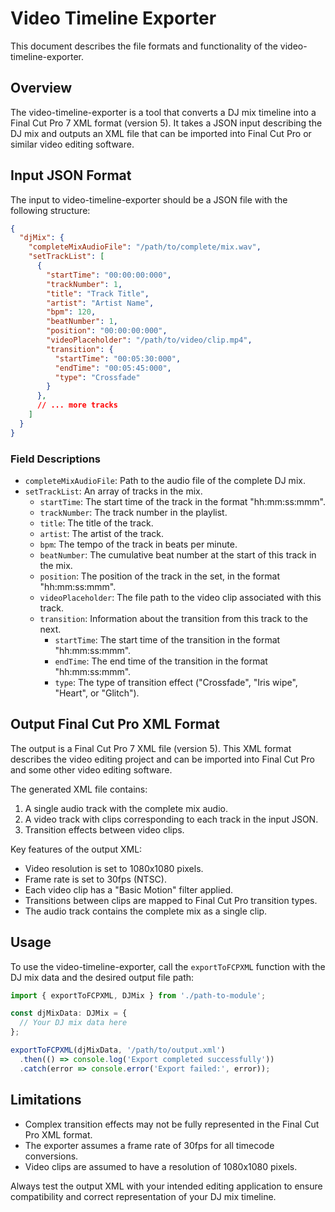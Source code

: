 # Video Timeline Exporter

This document describes the file formats and functionality of the video-timeline-exporter.

## Overview

The video-timeline-exporter is a tool that converts a DJ mix timeline into a Final Cut Pro 7 XML format (version 5). It takes a JSON input describing the DJ mix and outputs an XML file that can be imported into Final Cut Pro or similar video editing software.

## Input JSON Format

The input to video-timeline-exporter should be a JSON file with the following structure:

```json
{
  "djMix": {
    "completeMixAudioFile": "/path/to/complete/mix.wav",
    "setTrackList": [
      {
        "startTime": "00:00:00:000",
        "trackNumber": 1,
        "title": "Track Title",
        "artist": "Artist Name",
        "bpm": 120,
        "beatNumber": 1,
        "position": "00:00:00:000",
        "videoPlaceholder": "/path/to/video/clip.mp4",
        "transition": {
          "startTime": "00:05:30:000",
          "endTime": "00:05:45:000",
          "type": "Crossfade"
        }
      },
      // ... more tracks
    ]
  }
}
```

### Field Descriptions

- `completeMixAudioFile`: Path to the audio file of the complete DJ mix.
- `setTrackList`: An array of tracks in the mix.
    - `startTime`: The start time of the track in the format "hh:mm:ss:mmm".
    - `trackNumber`: The track number in the playlist.
    - `title`: The title of the track.
    - `artist`: The artist of the track.
    - `bpm`: The tempo of the track in beats per minute.
    - `beatNumber`: The cumulative beat number at the start of this track in the mix.
    - `position`: The position of the track in the set, in the format "hh:mm:ss:mmm".
    - `videoPlaceholder`: The file path to the video clip associated with this track.
    - `transition`: Information about the transition from this track to the next.
        - `startTime`: The start time of the transition in the format "hh:mm:ss:mmm".
        - `endTime`: The end time of the transition in the format "hh:mm:ss:mmm".
        - `type`: The type of transition effect ("Crossfade", "Iris wipe", "Heart", or "Glitch").

## Output Final Cut Pro XML Format

The output is a Final Cut Pro 7 XML file (version 5). This XML format describes the video editing project and can be imported into Final Cut Pro and some other video editing software.

The generated XML file contains:

1. A single audio track with the complete mix audio.
2. A video track with clips corresponding to each track in the input JSON.
3. Transition effects between video clips.

Key features of the output XML:

- Video resolution is set to 1080x1080 pixels.
- Frame rate is set to 30fps (NTSC).
- Each video clip has a "Basic Motion" filter applied.
- Transitions between clips are mapped to Final Cut Pro transition types.
- The audio track contains the complete mix as a single clip.

## Usage

To use the video-timeline-exporter, call the `exportToFCPXML` function with the DJ mix data and the desired output file path:

```typescript
import { exportToFCPXML, DJMix } from './path-to-module';

const djMixData: DJMix = {
  // Your DJ mix data here
};

exportToFCPXML(djMixData, '/path/to/output.xml')
  .then(() => console.log('Export completed successfully'))
  .catch(error => console.error('Export failed:', error));
```

## Limitations

- Complex transition effects may not be fully represented in the Final Cut Pro XML format.
- The exporter assumes a frame rate of 30fps for all timecode conversions.
- Video clips are assumed to have a resolution of 1080x1080 pixels.

Always test the output XML with your intended editing application to ensure compatibility and correct representation of your DJ mix timeline.
